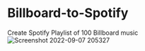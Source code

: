 # Billboard-to-Spotify
Create Spotify Playlist of 100 Billboard music
![Screenshot 2022-09-07 205327](https://user-images.githubusercontent.com/88817533/188916932-8983469a-e9b0-4c05-93e4-671578512ed4.png)
